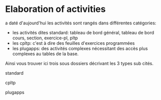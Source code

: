 # Elaboration of activities

a daté d'aujourd'hui les activités sont rangés dans différentes catégories:
- les activités dites standard: tableau de bord général, tableau de bord cours, section, exercice-pl, pltp
- les cpltp: c'est à dire des feuilles d'exercices programmées
- les plugapps: des activités complexes nécessitant des accès plus complexes au tables de la base.

Ainsi vous trouver ici trois sous dossiers décrivant les 3 types sub cités.

standard 

cpltp 

plugapps

<!--
This subproject of premierlangage is aimed at the Elaboration of Activities.

The concept activity encapsulates the idea of a didactic activity on the platform.
 
This concept regroups the following elements :
- exercises decorators 
- workflow strategies 
- resources connectors

First draft for the form:
https://docs.google.com/forms/d/e/1FAIpQLSc72FaTRsYDpMLVITnlp2dLuFP1DbZMQO1YnQPW3Fyo3VEHBw/viewform

-->

